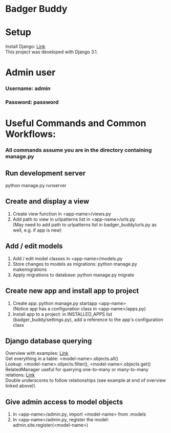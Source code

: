 # Badger Buddy

# Setup
Install Django: [Link](https://docs.djangoproject.com/en/3.1/intro/install/)\
This project was developed with Django 3.1. 

# Admin user
### Username: admin
### Password: password

# Useful Commands and Common Workflows:
### All commands assume you are in the directory containing manage.py

## Run development server
python manage.py runserver

## Create and display a view
1. Create view function in \<app-name\>/views.py
2. Add path to view in urlpatterns list in \<app-name\>/urls.py \
   (May need to add path to urlpatterns list in badger_buddy/urls.py as well, e.g. if app is new)

## Add / edit models
1. Add / edit model classes in \<app-name\>/models.py
2. Store changes to models as migrations: python manage.py makemigrations
3. Apply migrations to database: python manage.py migrate

## Create new app and install app to project
1. Create app: python manage.py startapp \<app-name\>\
   (Notice app has a configuration class in \<app-name\>/apps.py)
2. Install app to a project: in INSTALLED_APPS list (badger_buddy/settings.py), add a reference to the app's configuration class

## Django database querying
Overview with examples: [Link](https://docs.djangoproject.com/en/3.1/intro/tutorial02/#playing-with-the-api)\
Get everything in a table: \<model-name\>.objects.all()\
Lookup: \<model-name\>.objects.filter(), \<model-name\>.objects.get()\
RelatedManager useful for querying one-to-many or many-to-many relations: [Link](https://docs.djangoproject.com/en/3.1/ref/models/relations/)\
Double underscores to follow relationships (see example at end of overview linked above)\

## Give admin access to model objects
1. In \<app-name\>/admin.py, import \<model-name\> from .models
2. In \<app-name\>/admin.py, register the model: admin.site.register(\<model-name\>)



